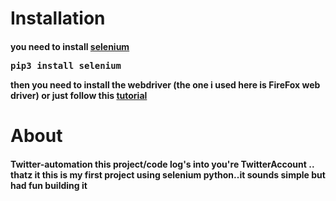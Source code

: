    <h1>Installation</h1>
   <h4> you need to install  <a href='https://www.selenium.dev/'> selenium</a>
    <pre>pip3 install selenium</pre>
    then you need to install the webdriver (the one i used here is FireFox web driver)
    or just follow this <a href="https://www.geeksforgeeks.org/selenium-python-introduction-and-installation/"> tutorial</a></h4>

   <h1>About</h1>
    <h4>Twitter-automation this project/code log's into you're TwitterAccount  .. thatz it 
    this is my first project using selenium python..it sounds simple but had fun building it </h4>

